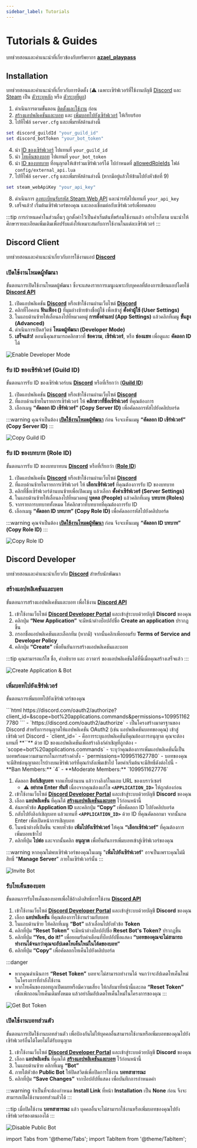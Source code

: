 ```yaml
---
sidebar_label: Tutorials
---
```


# Tutorials & Guides

บทช่วยสอนและคำแนะนำที่เกี่ยวข้องกับทรัพยากร **[azael_playpass](./index.md)**

## Installation

บทช่วยสอนและคำแนะนำที่เกี่ยวกับการติดตั้ง (⚠️ เฉพาะเซิร์ฟเวอร์ที่ใช้งานบัญชี [Discord](https://discord.com/) และ [Steam](https://steamcommunity.com) เป็น [ตัวระบุหลัก](./config/core.md#identifiertype) หรือ [ตัวระบุที่ผูก](./config/core.md#bindidentifier))

1. ดำเนินการตามขั้นตอน [ติดตั้งและใช้งาน](./index.md#ติดตั้งและใช้งาน) ก่อน
2. [สร้างแอปพลิเคชันและบอท](./tutorials.md#สร้างแอปพลิเคชันและบอท) และ [เพิ่มบอทไปยังเซิร์ฟเวอร์](./tutorials.md#เพิ่มบอทไปยังเซิร์ฟเวอร์) ให้เรียบร้อย
3. ไปทีไฟล์ `server.cfg` และเพิ่มรหัสด้านล่างนี้
```lua
set discord_guildId "your_guild_id"
set discord_botToken "your_bot_token"
```
4. นำ [ID ของเซิร์ฟเวอร์](./tutorials.md#รับ-id-ของเซิร์ฟเวอร์-guild-id) ไปแทนที่ `your_guild_id`
5. นำ [โทเค็นของบอท](./tutorials.md#รับโทเค็นของบอท) ไปแทนที่ `your_bot_token`
6. นำ [ID ของบทบาท](./tutorials.md#รับ-id-ของบทบาท-role-id) ที่อนุญาตให้เข้าร่วมเซิร์ฟเวอร์ได้ ไปกำหนดที่ [allowedRoleIds](./config/external_api.md#allowedroleids) ไฟล์ `config/external_api.lua`
7. ไปทีไฟล์ `server.cfg` และเพิ่มรหัสด้านล่างนี้ (หากมีอยู่แล้วให้ข้ามไปยังหัวข้อที่ 9)
```lua
set steam_webApiKey "your_api_key"
```
8. ดำเนินการ [ลงทะเบียนรับรหัส Steam Web API](https://steamcommunity.com/dev/apikey) และนำรหัสไปแทนที่ `your_api_key`
9. เสร็จแล้ว! เริ่มต้นเซิร์ฟเวอร์ของคุณ และลองเชื่อมต่อกับเซิร์ฟเวอร์เพื่อทดสอบ

:::tip
การกำหนดค่าในส่วนอื่นๆ ถูกตั้งค่าไว้เป็นค่าเริ่มต้นที่พร้อมใช้งานแล้ว อย่างไรก็ตาม แนะนำให้ศึกษารายละเอียดเพิ่มเติมเพื่อปรับแต่งให้เหมาะสมกับการใช้งานในแต่ละเซิร์ฟเวอร์
:::

## Discord Client

บทช่วยสอนและคำแนะนำเกี่ยวกับการใช้งานแอป [**Discord**](https://discord.com)

### เปิดใช้งานโหมดผู้พัฒนา

ขั้นตอนการเปิดใช้งานโหมดผู้พัฒนา ซึ่งจะแสดงรายการเมนูเฉพาะกับบุคคลที่ต้องการเขียนแอปโดยใช้ [**Discord API**](https://discord.com/developers/docs/intro)

1. เปิดแอปพลิเคชัน [**Discord**](discord://) หรือเข้าใช้งานผ่านเว็บไซต์ [**Discord**](https://discord.com/channels/@me)
2. คลิกที่ไอคอน **ฟันเฟือง  (<Icon icon="fa-solid fa-gear" size="lg" />)** ที่มุมล่างซ้ายข้างชื่อผู้ใช้ เพื่อเข้าสู่ **ตั้งค่าผู้ใช้ (User Settings)**
3. ในแถบด้านซ้ายให้เลื่อนลงไปที่หมวดหมู่ **การตั้งค่าแอป (App Settings)** แล้วคลิกที่เมนู **ขั้นสูง (Advanced)**
4. ดำเนินการเปิดสวิตช์ **โหมดผู้พัฒนา (Developer Mode)**
5. **เสร็จแล้ว!** ตอนนี้คุณสามารถคลิกขวาที่ **ข้อความ**, **เซิร์ฟเวอร์**, หรือ **ช่องแชท** เพื่อดูและ **คัดลอก ID** ได้

![Enable Developer Mode](../../../static/img/scripts/discord-devmode.webp)

### รับ ID ของเซิร์ฟเวอร์ (Guild ID)

ขั้นตอนการรับ ID ของเซิร์ฟเวอร์บน [**Discord**](https://discord.com) หรือที่เรียกว่า ([**Guild ID**](https://discord.com/developers/docs/resources/guild))

1. เปิดแอปพลิเคชัน [**Discord**](discord://) หรือเข้าใช้งานผ่านเว็บไซต์ [**Discord**](https://discord.com/channels/@me)
2. ที่แถบด้านซ้ายในรายการเซิร์ฟเวอร์ ให้ **คลิกขวาที่ชื่อเซิร์ฟเวอร์** ที่คุณต้องการ
3. เลือกเมนู **“คัดลอก ID เซิร์ฟเวอร์” (Copy Server ID)** เพื่อคัดลอกรหัสไปยังคลิปบอร์ด

:::warning
คุณจำเป็นต้อง [**เปิดใช้งานโหมดผู้พัฒนา**](./tutorials.md#เปิดใช้งานโหมดผู้พัฒนา) ก่อน จึงจะเห็นเมนู **“คัดลอก ID เซิร์ฟเวอร์” (Copy Server ID)**
:::

![Copy Guild ID](../../../static/img/scripts/discord-copyguild.webp)

### รับ ID ของบทบาท (Role ID)

ขั้นตอนการรับ ID ของบทบาทบน [**Discord**](https://discord.com) หรือที่เรียกว่า ([**Role ID**](https://discord.com/developers/docs/topics/permissions#role-object))

1. เปิดแอปพลิเคชัน [**Discord**](discord://) หรือเข้าใช้งานผ่านเว็บไซต์ [**Discord**](https://discord.com/channels/@me)
2. ที่แถบด้านซ้ายในรายการเซิร์ฟเวอร์ ให้ **เลือกเซิร์ฟเวอร์** ที่คุณต้องการรับ ID ของบทบาท
3. คลิกที่ชื่อเซิร์ฟเวอร์ด้านบนซ้ายเพื่อเปิดเมนู แล้วเลือก **ตั้งค่าเซิร์ฟเวอร์ (Server Settings)**
4. ในแถบด้านซ้ายให้เลื่อนลงไปที่หมวดหมู่ **บุคคล (People)** แล้วคลิกที่เมนู **บทบาท (Roles)**
5. จากรายการบทบาททั้งหมด ให้คลิกขวาที่บทบาทที่คุณต้องการรับ ID
6. เลือกเมนู **“คัดลอก ID บทบาท” (Copy Role ID)** เพื่อคัดลอกรหัสไปยังคลิปบอร์ด

:::warning
คุณจำเป็นต้อง [**เปิดใช้งานโหมดผู้พัฒนา**](./tutorials.md#เปิดใช้งานโหมดผู้พัฒนา) ก่อน จึงจะเห็นเมนู **“คัดลอก ID บทบาท” (Copy Role ID)**
:::

![Copy Role ID](../../../static/img/scripts/discord-copyrole.webp)

## Discord Developer

บทช่วยสอนและคำแนะนำเกี่ยวกับ [**Discord**](https://discord.com/developers) สำหรับนักพัฒนา

### สร้างแอปพลิเคชันและบอท

ขั้นตอนการสร้างแอปพลิเคชันและบอท เพื่อใช้งาน [**Discord API**](https://discord.com/developers/docs/intro)

1. เข้าใช้งานเว็บไซต์ [**Discord Developer Portal**](https://discord.com/developers/applications) และเข้าสู่ระบบด้วยบัญชี **Discord** ของคุณ
2. คลิกปุ่ม **“New Application”** จะมีหน้าต่างป๊อปอัปชื่อ **Create an application** ปรากฏขึ้น
3. กรอกชื่อแอปพลิเคชันและเลือกทีม (หากมี) จากนั้นคลิกเพือยอมรับ **Terms of Service and Developer Policy**
4. คลิกปุ่ม **“Create”** เพื่อยืนยันการสร้างแอปพลิเคชันและบอท

:::tip
คุณสามารถแก้ไข ชื่อ, คำอธิบาย และ อวาตาร์ ของแอปพลิเคชันได้ที่นี่เมื่อคุณสร้างเสร็จแล้ว
:::

![Create Application & Bot](../../../static/img/scripts/discord-createapps.webp)

### เพิ่มบอทไปยังเซิร์ฟเวอร์

ขั้นตอนการเพิ่มบอทไปยังเซิร์ฟเวอร์ของคุณ

<Tabs>
    <TabItem value="invite_link" label="ลิงค์เชิญบอท">
    ```html
    https://discord.com/oauth2/authorize?client_id=<APPLICATION_ID>&scope=bot%20applications.commands&permissions=1099511627780
    ```
    </TabItem>
    <TabItem value="link_structure" label="โครงสร้างลิงก์">
    - `https://discord.com/oauth2/authorize`
        - เป็นโครงสร้างมาตรฐานของ Discord สำหรับการอนุญาตให้แอปพลิเคชัน OAuth2 (เช่น แอปพลิเคชันบอทของคุณ) เข้าสู่เซิร์ฟเวอร์ Discord
    - `client_id=<APPLICATION_ID>`
        - คือการระบุแอปพลิเคชันที่คุณต้องการอนุญาต คุณจะต้องแทนที่ **`<APPLICATION_ID>`** ด้วย ID ของแอปพลิเคชันเพื่อสร้างลิงก์คำเชิญที่ถูกต้อง
    - `scope=bot%20applications.commands`
        - ระบุว่าคุณต้องการเพิ่มแอปพลิเคชันนี้เป็นบอทพร้อมความสามารถในการสร้างคำสั่ง
    - `permissions=1099511627780`
        - บอทของคุณจะมีสิทธ์อนุญาตอะไรบ้างบนเซิร์ฟเวอร์ที่คุณกำลังเพิ่มเข้าไป โดยค่าเริ่มต้นจะมีสิทธิ์ดังต่อไปนี้
            - **Ban Members:** `4`
            - **Moderate Members:** `1099511627776`
    </TabItem>
</Tabs>

1. คัดลอก **ลิงก์เชิญบอท** จากแท็บด้านบน แล้ววางลิงก์ในแถบ URL ของเบราว์เซอร์  
    - ⚠️ **อย่ากด Enter ทันที** เนื่องจากคุณต้องแก้ไข **`<APPLICATION_ID>`** ให้ถูกต้องก่อน
2. เข้าใช้งานเว็บไซต์ [**Discord Developer Portal**](https://discord.com/developers/applications) และเข้าสู่ระบบด้วยบัญชี **Discord** ของคุณ
3. เลือก **แอปพลิเคชัน** ที่คุณได้ [**สร้างแอปพลิเคชันและบอท**](tutorials.md#สร้างแอปพลิเคชันและบอท) ไว้ก่อนหน้านี้
4. ค้นหาหัวข้อ **Application ID** และคลิกปุ่ม **“Copy”** เพื่อคัดลอก ID ไปยังคลิปบอร์ด
5. กลับไปยังลิงก์เชิญบอท แล้วแทนที่ **`<APPLICATION_ID>`** ด้วย ID ที่คุณคัดลอกมา จากนั้นกด Enter เพื่อเปิดหน้าการเชิญบอท
6. ในหน้าต่างที่เปิดขึ้น จะพบหัวข้อ **เพิ่มไปยังเซิร์ฟเวอร์** ให้คุณ **“เลือกเซิร์ฟเวอร์”** ที่คุณต้องการเพิ่มบอทเข้าไป  
7. คลิกที่ปุ่ม **ไปต่อ** และจากนั้นคลิก **อนุญาต** เพื่อยืนยันการเพิ่มบอทเข้าสู่เซิร์ฟเวอร์ของคุณ

:::warning
หากคุณไม่พบเซิร์ฟเวอร์ของคุณในเมนู "**เพิ่มไปยังเซิร์ฟเวอร์**" อาจเป็นเพราะคุณไม่มีสิทธิ์ "**Manage Server**" ภายในเซิร์ฟเวอร์นั้น
:::

![Invite Bot](../../../static/img/scripts/discord-invitebot.webp)

### รับโทเค็นของบอท

ขั้นตอนการรับโทเค็นของบอทเพื่อใช้อ้างอิงสิทธิ์การใช้งาน [**Discord API**](https://discord.com/developers/docs/intro)

1. เข้าใช้งานเว็บไซต์ [**Discord Developer Portal**](https://discord.com/developers/applications) และเข้าสู่ระบบด้วยบัญชี **Discord** ของคุณ
2. เลือก **แอปพลิเคชัน** ที่คุณต้องการใช้งานร่วมกับบอท
3. ในแถบด้านซ้าย ให้คลิกที่เมนู **“Bot”** แล้วเลื่อนไปยังหัวข้อ **Token**
4. คลิกที่ปุ่ม **“Reset Token”** จะมีหน้าต่างป๊อปอัปชื่อ **Reset Bot's Token?** ปรากฏขึ้น
5. คลิกที่ปุ่ม **“Yes, do it!”** เพื่อยอมรับคำเตือนที่ป๊อปอัปชื่อแสดง **“บอทของคุณจะไม่สามารถทำงานได้จนกว่าคุณจะอัปเดตโทเค็นใหม่ในโค้ดของบอท”**
6. คลิกที่ปุ่ม **“Copy”** เพื่อคัดลอกโทเค็นไปยังคลิปบอร์ด

:::danger
- หากคุณดำเนินการ **“Reset Token”** บอทจะไม่สามารถทำงานได้ จนกว่าจะอัปเดตโทเค็นใหม่ในโครงการที่กำลังใช้งาน  
- หากโทเค็นของบอทถูกเปิดเผยหรือมีความเสี่ยง ให้กลับมาที่หน้านี้และกด **“Reset Token”** เพื่อเพิกถอนโทเค็นเดิมทั้งหมด แล้วอย่าลืมอัปเดตโทเค็นใหม่ในโครงการของคุณ
:::

![Get Bot Token](../../../static/img/scripts/discord-getbottoken.webp)

### เปิดใช้งานบอทส่วนตัว

ขั้นตอนการเปิดใช้งานบอทส่วนตัว เพื่อป้องกันไม่ให้บุคคลอื่นสามารถใช้งานหรือเพิ่มบอทของคุณไปยังเซิร์ฟเวอร์อื่นได้โดยไม่ได้รับอนุญาต 

1. เข้าใช้งานเว็บไซต์ [**Discord Developer Portal**](https://discord.com/developers/applications) และเข้าสู่ระบบด้วยบัญชี **Discord** ของคุณ
2. เลือก **แอปพลิเคชัน** ที่คุณได้ [**สร้างแอปพลิเคชันและบอท**](tutorials.md#สร้างแอปพลิเคชันและบอท) ไว้ก่อนหน้านี้
3. ในแถบด้านซ้าย คลิกที่เมนู **“Bot”**
4. ภายใต้หัวข้อ **Public Bot** ให้ปิดสวิตช์เพื่อปิดการใช้งาน **บอทสาธารณะ**
5. คลิกที่ปุ่ม **“Save Changes”** จากป๊อปอัปที่แสดง เพื่อบันทึกการกำหนดค่า

:::warning
จำเป็นที่จะต้องกำหนด **Install Link** ที่หน้า **<Icon icon="fa-solid fa-gear" size="lg" /> Installation** เป็น **None** ก่อน จึงจะสามารถเปิดใช้งานบอทส่วนตัวได้
:::

:::tip
เมื่อปิดใช้งาน **บอทสาธารณะ** แล้ว บุคคลอื่นจะไม่สามารถใช้งานหรือเพิ่มบอทของคุณไปยังเซิร์ฟเวอร์ของตนเองได้
:::

![Disable Public Bot](../../../static/img/scripts/discord-disablepublicbot.webp)

import Tabs from '@theme/Tabs';
import TabItem from '@theme/TabItem';
